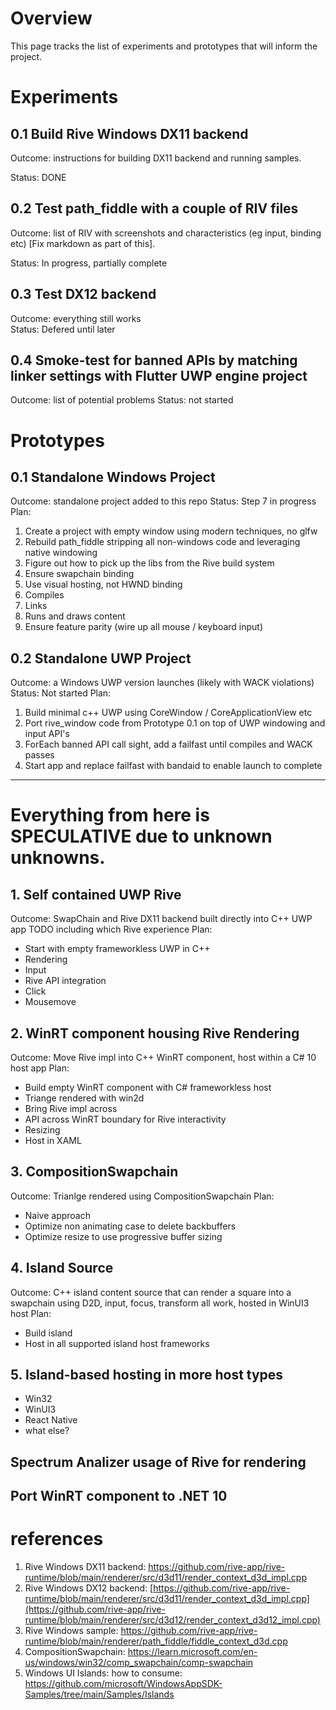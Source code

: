 # Overview
This page tracks the list of experiments and prototypes that will inform the project.

# Experiments

## 0.1 Build Rive Windows DX11 backend
Outcome: instructions for building DX11 backend and running samples.

Status: DONE

## 0.2 Test path_fiddle with a couple of RIV files
Outcome: list of RIV with screenshots and characteristics (eg input, binding etc) [Fix markdown as part of this].

Status: In progress, partially complete

## 0.3 Test DX12 backend
Outcome: everything still works  
Status: Defered until later

## 0.4 Smoke-test for banned APIs by matching linker settings with Flutter UWP engine project
Outcome: list of potential problems
Status: not started

# Prototypes

## 0.1 Standalone Windows Project
Outcome: standalone project added to this repo
Status: Step 7 in progress
Plan: 
1. Create a project with empty window using modern techniques, no glfw
2. Rebuild path_fiddle stripping all non-windows code and leveraging native windowing
3. Figure out how to pick up the libs from the Rive build system
4. Ensure swapchain binding
5. Use visual hosting, not HWND binding
6. Compiles
7. Links
8. Runs and draws content
9. Ensure feature parity (wire up all mouse / keyboard input)


## 0.2 Standalone UWP Project
Outcome: a Windows UWP version launches (likely with WACK violations)
Status: Not started
Plan:
1. Build minimal c++ UWP using CoreWindow / CoreApplicationView etc
2. Port rive_window code from Prototype 0.1 on top of UWP windowing and input API's
3. ForEach banned API call sight, add a failfast until compiles and WACK passes
4. Start app and replace failfast with bandaid to enable launch to complete

---
# Everything from here is SPECULATIVE due to unknown unknowns.

## 1. Self contained UWP Rive
Outcome: SwapChain and Rive DX11 backend built directly into C++ UWP app
TODO including which Rive experience
Plan:
- Start with empty frameworkless UWP in C++
- Rendering
- Input
- Rive API integration
- Click
- Mousemove


## 2. WinRT component housing Rive Rendering
Outcome: Move Rive impl into C++ WinRT component, host within a C# 10 host app
Plan:
- Build empty WinRT component with C# frameworkless host
- Triange rendered with win2d
- Bring Rive impl across
- API across WinRT boundary for Rive interactivity
- Resizing
- Host in XAML

## 3. CompositionSwapchain
Outcome:  Trianlge rendered using CompositionSwapchain
Plan:
- Naive approach
- Optimize non animating case to delete backbuffers
- Optimize resize to use progressive buffer sizing

## 4. Island Source
Outcome: C++ island content source that can render a square into a swapchain using D2D, input, focus, transform all work, hosted in WinUI3 host
Plan:
- Build island
- Host in all supported island host frameworks

## 5. Island-based hosting in more host types
- Win32
- WinUI3
- React Native
- what else?

## Spectrum Analizer usage of Rive for rendering 
## Port WinRT component to .NET 10

# references
1. Rive Windows DX11 backend: https://github.com/rive-app/rive-runtime/blob/main/renderer/src/d3d11/render_context_d3d_impl.cpp
2. Rive Windows DX12 backend: [https://github.com/rive-app/rive-runtime/blob/main/renderer/src/d3d11/render_context_d3d_impl.cpp](https://github.com/rive-app/rive-runtime/blob/main/renderer/src/d3d12/render_context_d3d12_impl.cpp)
3. Rive Windows sample: https://github.com/rive-app/rive-runtime/blob/main/renderer/path_fiddle/fiddle_context_d3d.cpp
4. CompositionSwapchain: https://learn.microsoft.com/en-us/windows/win32/comp_swapchain/comp-swapchain
5. Windows UI Islands: how to consume: https://github.com/microsoft/WindowsAppSDK-Samples/tree/main/Samples/Islands
